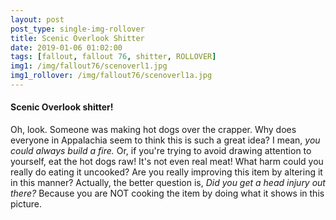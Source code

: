 ```yaml
---
layout: post
post_type: single-img-rollover
title: Scenic Overlook Shitter
date: 2019-01-06 01:02:00
tags: [fallout, fallout 76, shitter, ROLLOVER]
img1: /img/fallout76/scenoverl1.jpg
img1_rollover: /img/fallout76/scenoverl1a.jpg
---
```

#### Scenic Overlook shitter!

Oh, look. Someone was making hot dogs over the crapper. Why does everyone in Appalachia seem to think this is such a great idea? I mean, *you could always build a fire.* Or, if you're trying to avoid drawing attention to yourself, eat the hot dogs raw! It's not even real meat! What harm could you really do eating it uncooked? Are you really improving this item by altering it in this manner? Actually, the better question is, *Did you get a head injury out there?* Because you are NOT cooking the item by doing what it shows in this picture.
